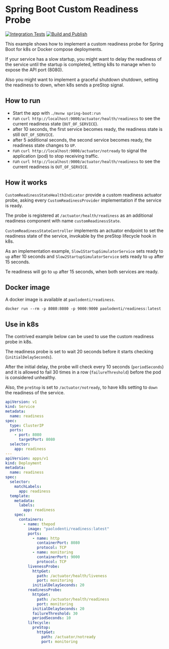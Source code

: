 # Spring Boot Custom Readiness Probe

[![Integration Tests](https://github.com/paolodenti/spring-boot-custom-readiness/actions/workflows/integration-tests.yaml/badge.svg)](https://github.com/paolodenti/spring-boot-custom-readiness/actions/workflows/integration-tests.yaml)
[![Build and Publish](https://github.com/paolodenti/spring-boot-custom-readiness/actions/workflows/build-publish.yaml/badge.svg)](https://github.com/paolodenti/spring-boot-custom-readiness/actions/workflows/build-publish.yaml)

This example shows how to implement a custom readiness probe for Spring Boot for k8s or Docker compose deployments.

If your service has a slow startup,
you might want to delay the readiness of the service until the startup is completed,
letting k8s to manage when to expose the API port (8080).

Also you might want to implement a graceful shutdown shutdown,
setting the readiness to down, when k8s sends a preStop signal.

## How to run

* Start the app with `./mvnw spring-boot:run`
* run `curl http://localhost:9000/actuator/health/readiness` to see the current readiness state (`OUT_OF_SERVICE`).
* after 10 seconds, the first service becomes ready, the readiness state is still `OUT_OF_SERVICE`.
* after 5 additional seconds, the second service becomes ready, the readiness state changes to `UP`.
* run `curl http://localhost:9000/actuator/notready` to signal the application (pod) to stop receiving traffic.
* run `curl http://localhost:9000/actuator/health/readiness` to see the current readiness is `OUT_OF_SERVICE`.

## How it works

`CustomReadinessStateHealthIndicator` provide a custom readiness actuator probe,
asking every `CustomReadinessProvider` implementation if the service is ready.

The probe is registered at `/actuator/health/readiness` as an additional readiness component
with name `customReadinessState`.

`CustomReadinessStateController` implements an actuator endpoint to set the readiness state of the service,
invokable by the preStop lifecycle hook in k8s.

As an implementation example, `Slow1StartupSimulatorService` sets ready to `up` after 10 seconds and
`Slow2StartupSimulatorService` sets ready to `up` after 15 seconds.

Te readiness will go to `up` after 15 seconds, when both services are ready.

## Docker image

A docker image is available at `paolodenti/readiness`.

`docker run --rm -p 8080:8080 -p 9000:9000 paolodenti/readiness:latest`

## Use in k8s

The contrived example below can be used to use the custom readiness probe in k8s.

The readiness probe is set to wait 20 seconds before it starts checking (`initialDelaySeconds`).

After the initial delay, the probe will check every 10 seconds (`periodSeconds`)
and it is allowed to fail 30 times in a row (`failureThreshold`)
before the pod is considered unhealthy.

Also, the `preStop` is set to `/actuator/notready`, to have k8s setting to `down` the readiness of the service.

```yaml
apiVersion: v1
kind: Service
metadata:
  name: readiness
spec:
  type: ClusterIP
  ports:
    - port: 8080
      targetPort: 8080
  selector:
    app: readiness
---
apiVersion: apps/v1
kind: Deployment
metadata:
  name: readiness
spec:
  selector:
    matchLabels:
      app: readiness
  template:
    metadata:
      labels:
        app: readiness
    spec:
      containers:
        - name: thepod
          image: "paolodenti/readiness:latest"
          ports:
            - name: http
              containerPort: 8080
              protocol: TCP
            - name: monitoring
              containerPort: 9000
              protocol: TCP
          livenessProbe:
            httpGet:
              path: /actuator/health/liveness
              port: monitoring
            initialDelaySeconds: 20
          readinessProbe:
            httpGet:
              path: /actuator/health/readiness
              port: monitoring
            initialDelaySeconds: 20
            failureThreshold: 30
            periodSeconds: 10
          lifecycle:
            preStop:
              httpGet:
                path: /actuator/notready
                port: monitoring
```
